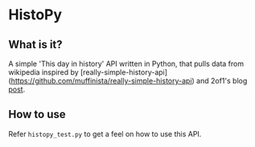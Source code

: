 HistoPy
=======

What is it?
-----------

A simple 'This day in history' API written in Python, that pulls data from wikipedia inspired by [really-simple-history-api] (https://github.com/muffinista/really-simple-history-api) and 2of1's blog [post](http://blog.2of1.org/2010/11/14/pulling-on-this-day-in-history-data-from-wikipedia/).

How to use
----------

Refer `histopy_test.py` to get a feel on how to use this API.

